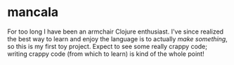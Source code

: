 # mancala

For too long I have been an armchair Clojure enthusiast. I've since realized the best way to learn and enjoy the language is to actually *make something*, so this is my first toy project. Expect to see some really crappy code; writing crappy code (from which to learn) is kind of the whole point! 